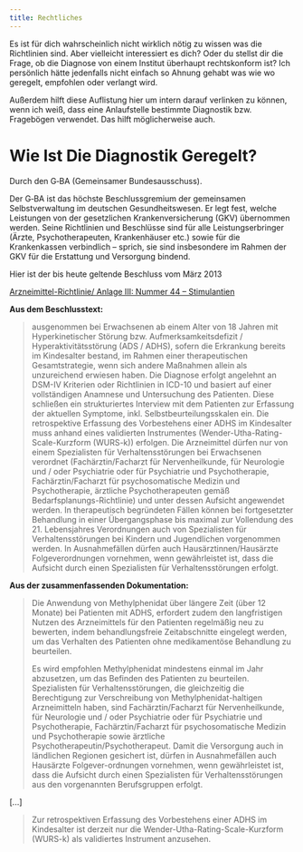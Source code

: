 ```yaml
---
title: Rechtliches
---
```


Es ist für dich wahrscheinlich nicht wirklich nötig zu wissen was die Richtlinien sind. Aber vielleicht interessiert es dich? Oder du stellst dir die Frage, ob die Diagnose von einem Institut überhaupt rechtskonform ist?
Ich persönlich hätte jedenfalls nicht einfach so Ahnung gehabt was wie wo geregelt, empfohlen oder verlangt wird.

Außerdem hilft diese Auflistung hier um intern darauf verlinken zu können, wenn ich weiß, dass eine Anlaufstelle bestimmte Diagnostik bzw. Fragebögen verwendet. Das hilft möglicherweise auch.

# Wie Ist Die Diagnostik Geregelt?

Durch den G‑BA (Gemeinsamer Bundesausschuss).

Der G‑BA ist das höchste Beschlussgremium der gemeinsamen Selbstverwaltung im deutschen Gesundheitswesen. Er legt fest, welche Leistungen von der gesetzlichen Krankenversicherung (GKV) übernommen werden. Seine Richtlinien und Beschlüsse sind für alle Leistungserbringer (Ärzte, Psychotherapeuten, Krankenhäuser etc.) sowie für die Krankenkassen verbindlich – sprich, sie sind insbesondere im Rahmen der GKV für die Erstattung und Versorgung bindend.

Hier ist der bis heute geltende Beschluss vom März 2013

[Arzneimittel-Richtlinie/ Anlage III: Nummer 44 – Stimulantien](https://www.g-ba.de/beschluesse/1677/)

**Aus dem Beschlusstext:**

> ausgenommen bei Erwachsenen ab einem Alter von 18 Jahren mit Hyperkinetischer Störung bzw. Aufmerksamkeitsdefizit / Hyperaktivitätsstörung (ADS / ADHS), sofern die Erkrankung bereits im Kindesalter bestand, im Rahmen einer therapeutischen Gesamtstrategie, wenn sich andere Maßnahmen allein als unzureichend erwiesen haben. Die Diagnose erfolgt angelehnt an DSM-IV Kriterien oder Richtlinien in ICD-10 und basiert auf einer vollständigen Anamnese und Untersuchung des Patienten. Diese schließen ein strukturiertes Interview mit dem Patienten zur Erfassung der aktuellen Symptome, inkl. Selbstbeurteilungsskalen ein. Die retrospektive Erfassung des Vorbestehens einer ADHS im Kindesalter muss anhand eines validierten Instrumentes (Wender-Utha-Rating-Scale-Kurzform (WURS-k)) erfolgen. Die Arzneimittel dürfen nur von einem Spezialisten für Verhaltensstörungen bei Erwachsenen verordnet (Fachärztin/Facharzt für Nervenheilkunde, für Neurologie und / oder Psychiatrie oder für Psychiatrie und Psychotherapie, Fachärztin/Facharzt für psychosomatische Medizin und Psychotherapie, ärztliche Psychotherapeuten gemäß Bedarfsplanungs-Richtlinie) und unter dessen Aufsicht angewendet werden. In therapeutisch begründeten Fällen können bei fortgesetzter Behandlung in einer Übergangsphase bis maximal zur Vollendung des 21. Lebensjahres Verordnungen auch von Spezialisten für Verhaltensstörungen bei Kindern und Jugendlichen vorgenommen werden. In Ausnahmefällen dürfen auch Hausärztinnen/Hausärzte Folgeverordnungen vornehmen, wenn gewährleistet ist, dass die Aufsicht durch einen Spezialisten für Verhaltensstörungen erfolgt.

**Aus der zusammenfassenden Dokumentation:**

> Die Anwendung von Methylphenidat über längere Zeit (über 12 Monate) bei Patienten mit ADHS, erfordert zudem den langfristigen Nutzen des Arzneimittels für den Patienten regelmäßig neu zu bewerten, indem behandlungsfreie Zeitabschnitte eingelegt werden, um das Verhalten des Patienten ohne medikamentöse Behandlung zu beurteilen.
>
> Es wird empfohlen Methylphenidat mindestens einmal im Jahr abzusetzen, um das Befinden des Patienten zu beurteilen. Spezialisten für Verhaltensstörungen, die gleichzeitig die Berechtigung zur Verschreibung von Methylphenidat-haltigen Arzneimitteln haben, sind Fachärztin/Facharzt für Nervenheilkunde, für Neurologie und / oder Psychiatrie oder für Psychiatrie und Psychotherapie, Fachärztin/Facharzt für psychosomatische Medizin und Psychotherapie sowie ärztliche Psychotherapeutin/Psychotherapeut. Damit die Versorgung auch in ländlichen Regionen gesichert ist, dürfen in Ausnahmefällen auch Hausärzte Folgever-ordnungen vornehmen, wenn gewährleistet ist, dass die Aufsicht durch einen Spezialisten für Verhaltensstörungen aus den vorgenannten Berufsgruppen erfolgt.

[...]

> Zur retrospektiven Erfassung des Vorbestehens einer ADHS im Kindesalter ist derzeit nur die Wender-Utha-Rating-Scale-Kurzform (WURS-k) als validiertes Instrument anzusehen.
